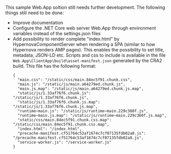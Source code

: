 This sample Web.App soltion still needs further development. The following things still need to be done:

- Improve documentation
- Configure the .NET Core web server Web.App through environment variables instead of the settings.json files
- Add possibility to render complete "index.html" by HypernovaComponentServer when rendering a 
  SPA (similar to how Hypernova renders AMP pages). This enables the possibility to set title, metadata, JSON-LD etc.
  Scripts and css to include is available in the file ```Web.App\ClientApp\build\asset-manifest.json``` generated by the
  CRA2 build. This file has the following format:
  ```
  {
    "main.css": "/static/css/main.84ec5f91.chunk.css",
    "main.js": "/static/js/main.a64279ed.chunk.js",
    "main.js.map": "/static/js/main.a64279ed.chunk.js.map",
    "static/js/1.33af76f6.chunk.js": "/static/js/1.33af76f6.chunk.js",
    "static/js/1.33af76f6.chunk.js.map": "/static/js/1.33af76f6.chunk.js.map",
    "runtime~main.js": "/static/js/runtime~main.229c360f.js",
    "runtime~main.js.map": "/static/js/runtime~main.229c360f.js.map",
    "static/css/main.84ec5f91.chunk.css.map": "/static/css/main.84ec5f91.chunk.css.map",
    "index.html": "/index.html",
    "precache-manifest.cf51764c53af1674c7cf07135fdb02a8.js": "/precache-manifest.cf51764c53af1674c7cf07135fdb02a8.js",
    "service-worker.js": "/service-worker.js"
  }
  ```
